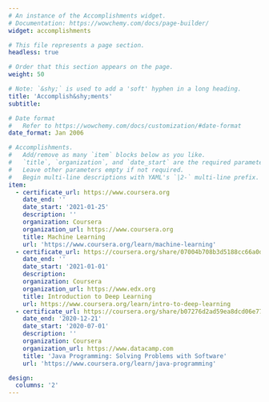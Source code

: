 ```yaml
---
# An instance of the Accomplishments widget.
# Documentation: https://wowchemy.com/docs/page-builder/
widget: accomplishments

# This file represents a page section.
headless: true

# Order that this section appears on the page.
weight: 50

# Note: `&shy;` is used to add a 'soft' hyphen in a long heading.
title: 'Accomplish&shy;ments'
subtitle:

# Date format
#   Refer to https://wowchemy.com/docs/customization/#date-format
date_format: Jan 2006

# Accomplishments.
#   Add/remove as many `item` blocks below as you like.
#   `title`, `organization`, and `date_start` are the required parameters.
#   Leave other parameters empty if not required.
#   Begin multi-line descriptions with YAML's `|2-` multi-line prefix.
item:
  - certificate_url: https://www.coursera.org
    date_end: ''
    date_start: '2021-01-25'
    description: ''
    organization: Coursera
    organization_url: https://www.coursera.org
    title: Machine Learning
    url: 'https://www.coursera.org/learn/machine-learning'
  - certificate_url: https://coursera.org/share/07004b708b3d5188cc66a0defe0b2e86
    date_end: ''
    date_start: '2021-01-01'
    description:
    organization: Coursera
    organization_url: https://www.edx.org
    title: Introduction to Deep Learning
    url: https://www.coursera.org/learn/intro-to-deep-learning
  - certificate_url: https://coursera.org/share/b07276d2ad59ea8dcd06e77fc29a06f1
    date_end: '2020-12-21'
    date_start: '2020-07-01'
    description: ''
    organization: Coursera
    organization_url: https://www.datacamp.com
    title: 'Java Programming: Solving Problems with Software'
    url: 'https://www.coursera.org/learn/java-programming'

design:
  columns: '2'
---
```

